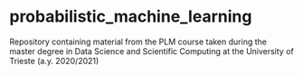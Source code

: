 # probabilistic_machine_learning
Repository containing material from the PLM course taken during the master degree in Data Science and Scientific Computing at the University of Trieste (a.y. 2020/2021)
